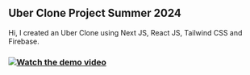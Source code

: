 ## Uber Clone Project Summer 2024

Hi, I created an Uber Clone using Next JS, React JS, Tailwind CSS and Firebase.

### [![Watch the demo video](https://raw.githubusercontent.com/username/repository/branch/path/to/thumbnail.jpg)](https://github.com/Sujoy-Barua/su24p1UCvid/raw/main/Project%20Demo%20Video.mp4)
